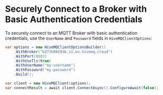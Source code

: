# Securely Connect to a Broker with Basic Authentication Credentials

To securely connect to an MQTT Broker with basic authentication credentials, use the `UserName` and `Password` fields in `HiveMQClientOptions`:

```csharp
var options = new HiveMQClientOptionsBuilder()
    .WithBroker("b273h09193b.s1.eu.hivemq.cloud")
    .WithPort(8883)
    .WithUseTls(true)
    .WithUserName("my-username")
    .WithPassword("my-password")
    .Build();

var client = new HiveMQClient(options);
var connectResult = await client.ConnectAsync().ConfigureAwait(false);
```
